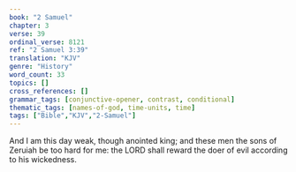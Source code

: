 ```yaml
---
book: "2 Samuel"
chapter: 3
verse: 39
ordinal_verse: 8121
ref: "2 Samuel 3:39"
translation: "KJV"
genre: "History"
word_count: 33
topics: []
cross_references: []
grammar_tags: [conjunctive-opener, contrast, conditional]
thematic_tags: [names-of-god, time-units, time]
tags: ["Bible","KJV","2-Samuel"]
---
```

And I am this day weak, though anointed king; and these men the sons of Zeruiah be too hard for me: the LORD shall reward the doer of evil according to his wickedness.
